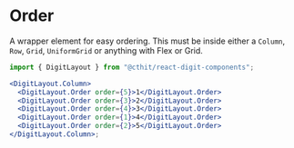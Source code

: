 # Order

A wrapper element for easy ordering. This must be inside either a `Column`, `Row`, `Grid`, `UniformGrid` or anything with Flex or Grid.

```jsx
import { DigitLayout } from "@cthit/react-digit-components";

<DigitLayout.Column>
  <DigitLayout.Order order={5}>1</DigitLayout.Order>
  <DigitLayout.Order order={3}>2</DigitLayout.Order>
  <DigitLayout.Order order={4}>3</DigitLayout.Order>
  <DigitLayout.Order order={1}>4</DigitLayout.Order>
  <DigitLayout.Order order={2}>5</DigitLayout.Order>
</DigitLayout.Column>;
```

